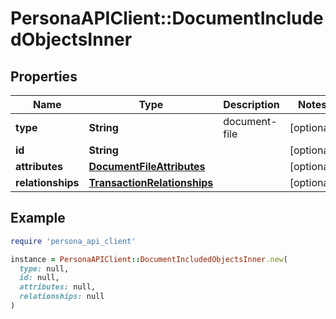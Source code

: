 # PersonaAPIClient::DocumentIncludedObjectsInner

## Properties

| Name | Type | Description | Notes |
| ---- | ---- | ----------- | ----- |
| **type** | **String** | document-file | [optional] |
| **id** | **String** |  | [optional] |
| **attributes** | [**DocumentFileAttributes**](DocumentFileAttributes.md) |  | [optional] |
| **relationships** | [**TransactionRelationships**](TransactionRelationships.md) |  | [optional] |

## Example

```ruby
require 'persona_api_client'

instance = PersonaAPIClient::DocumentIncludedObjectsInner.new(
  type: null,
  id: null,
  attributes: null,
  relationships: null
)
```


